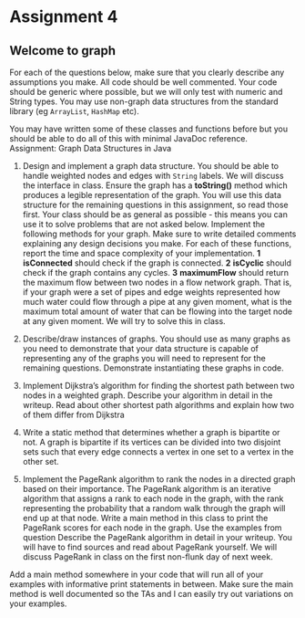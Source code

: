 # Assignment 4
## Welcome to graph
For each of the questions below, make sure that you clearly describe any assumptions you make. All code should be well commented. Your code should be generic where possible, but we will only test with numeric and String types. You may use non-graph data structures from the standard library (eg `ArrayList`, `HashMap` etc).

You may have written some of these classes and functions before but you should be able to do all of this with minimal JavaDoc reference.
Assignment: Graph Data Structures in Java

1. Design and implement a graph data structure. You should be able to handle weighted nodes and edges with `String` labels. We will discuss the interface in class. Ensure the graph has a **toString()** method which produces a legible representation of the graph. You will use this data structure for the remaining questions in this assignment, so read those first. Your class should be as general as possible - this means you can use it to solve problems that are not asked below. Implement the following methods for your graph. Make sure to write detailed comments explaining any design decisions you make. For each of these functions, report the time and space complexity of your implementation.
	**1** **isConnected** should check if the graph is connected.
	**2** **isCyclic** should check if the graph contains any cycles.
	**3** **maximumFlow** should return the maximum flow between two nodes in a flow network graph.  That is, if your graph were a set of pipes and edge weights represented how much water could flow through a pipe at any given moment, what is the maximum total amount of water that can be flowing into the target node at any given moment. We will try to solve this in class.

2. Describe/draw instances of graphs. You should use as many graphs as you need to demonstrate that your data structure is capable of representing any of the graphs you will need to represent for the remaining questions. Demonstrate instantiating these graphs in code.

3. Implement Dijkstra’s algorithm for finding the shortest path between two nodes in a weighted graph. Describe your algorithm in detail in the writeup. Read about other shortest path algorithms and explain how two of them differ from Dijkstra

4. Write a static method that determines whether a graph is bipartite or not. A graph is bipartite if its vertices can be divided into two disjoint sets such that every edge connects a vertex in one set to a vertex in the other set.

5. Implement the PageRank algorithm to rank the nodes in a directed graph based on their importance. The PageRank algorithm is an iterative algorithm that assigns a rank to each node in the graph, with the rank representing the probability that a random walk through the graph will end up at that node. Write a main method in this class to print the PageRank scores for each node in the graph. Use the examples from question Describe the PageRank algorithm in detail in your writeup. You will have to find sources and read about PageRank yourself. We will discuss PageRank in class on the first non-flunk day of next week.

Add a main method somewhere in your code that will run all of your examples with informative print statements in between. Make sure the main method is well documented so the TAs and I can easily try out variations on your examples.
